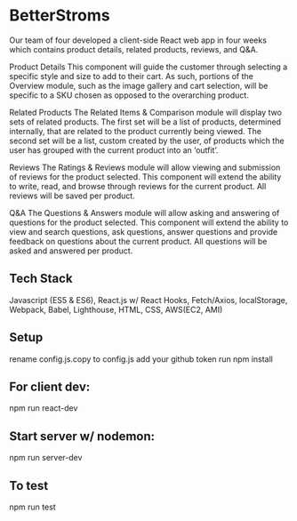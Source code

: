 # BetterStroms
Our team of four developed a client-side React web app in four weeks which contains product details, related products, reviews, and Q&A.

Product Details
This component will guide the customer through selecting a specific style and size to add to their cart. As such, portions of the Overview module, such as the image gallery and cart selection, will be specific to a SKU chosen as opposed to the overarching product.

Related Products
The Related Items & Comparison module will display two sets of related products.  The first set will be a list of products, determined internally, that are related to the product currently being viewed.  The second set will be a list, custom created by the user, of products which the user has grouped with the current product into an ‘outfit’.

Reviews
The Ratings & Reviews module will allow viewing and submission of reviews for the product selected. This component will extend the ability to write, read, and browse through reviews for the current product. All reviews will be saved per product.

Q&A
The Questions & Answers module will allow asking and answering of questions for the product selected. This component will extend the ability to view and search questions, ask questions, answer questions and provide feedback on questions about the current product. All questions will be asked and answered per product.

## Tech Stack
  Javascript (ES5 & ES6),
  React.js w/ React Hooks,
  Fetch/Axios,
  localStorage,
  Webpack,
  Babel,
  Lighthouse,
  HTML, CSS,
  AWS(EC2, AMI)

## Setup
rename config.js.copy to config.js
add your github token
run npm install

## For client dev:
npm run react-dev

## Start server w/ nodemon:
npm run server-dev

## To test
npm run test